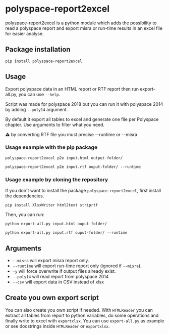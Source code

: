 # polyspace-report2excel

polyspace-report2excel is a python module which adds the possibility 
to read a polyspace report and export misra or run-time results in 
an excel file for easier analyse.

## Package installation

`pip install polyspace-report2excel`

## Usage
Export polyspace data in an HTML report or RTF report then run export-all.py, you can use `--help`. 

Script was made for polyspace 2018 but you can run it with polyspace 2014 
by adding `--poly14` argument.

By default it export all tables to excel and generate one file per Polyspace chapter.
Use arguments to filter what you need.

:warning: by converting RTF file you must precise --runtime or --misra


### Usage example with the pip package
```
polyspace-report2excel p2e input.html output-folder/

polyspace-report2excel p2e input.rtf ouput-folder/ --runtime
```

### Usage example by cloning the repository
If you don't want to install the package `polyspace-report2excel`, first install the dependencies.

`pip install XlsxWriter html2text striprtf`

Then, you can run:
``` 
python export-all.py input.html ouput-folder/

python export-all.py input.rtf ouput-folder/ --runtime
```
## Arguments
- `--misra` will export misra report only.
- `--runtime` will export run-time report only (ignored if `--misra`).
- `-y` will force overwrite if output files already exist.
- `--poly14` will read report from polyspace 2014
- `--csv` will export data in CSV instead of xlsx

## Create you own export script
You can also create you own script if needed. With `HTMLReader` you can 
extract all tables from report to python variables, do some operations 
and finally write to excel with `exportxlsx`. You can use `export-all.py`
as example or see docstrings inside `HTMLReader` or `exportxlsx`.
